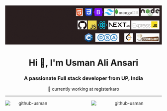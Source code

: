 ![MasterHead](https://github.com/github-usman/github-usman/blob/main/FULL_STACK_DEVELOPER.gif)


<h1 align="center">Hi 👋, I'm Usman Ali Ansari</h1>
<h3 align="center">A passionate Full stack developer from UP, India</h3>

<div align="center"> 🔭  currently working at registerkaro</div>

<hr/>

<div align="center">
<p><img align="left" width="32.2%"  src="https://github-readme-stats.vercel.app/api/top-langs?username=github-usman&show_icons=true&locale=en&layout=compact" alt="github-usman" /></p>


<p ><img align="right" width="45%" src="https://github-readme-streak-stats.herokuapp.com/?user=github-usman&" alt="github-usman" /></p>
<div/>

  <!-- background   images -->



